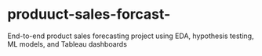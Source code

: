 # produuct-sales-forcast-
End-to-end product sales forecasting project using EDA, hypothesis testing, ML models, and Tableau dashboards
